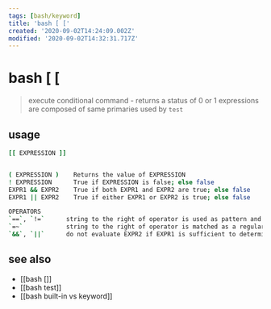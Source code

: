 ```yaml
---
tags: [bash/keyword]
title: 'bash [ ['
created: '2020-09-02T14:24:09.002Z'
modified: '2020-09-02T14:32:31.717Z'
---
```


# bash [ [

> execute conditional command - returns a status of 0 or 1
> expressions are composed of same primaries used by `test`

## usage
```sh
[[ EXPRESSION ]]


( EXPRESSION )    Returns the value of EXPRESSION
! EXPRESSION      True if EXPRESSION is false; else false
EXPR1 && EXPR2    True if both EXPR1 and EXPR2 are true; else false
EXPR1 || EXPR2    True if either EXPR1 or EXPR2 is true; else false

OPERATORS
`==`, `!=`      string to the right of operator is used as pattern and pattern matching is performed
`=~`            string to the right of operator is matched as a regular expression
`&&`, `||`      do not evaluate EXPR2 if EXPR1 is sufficient to determine the expression's value
```

## see also
- [[bash []]
- [[bash test]]
- [[bash built-in vs keyword]]
